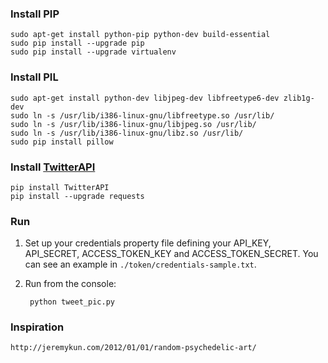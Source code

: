 ### Install PIP

    sudo apt-get install python-pip python-dev build-essential
    sudo pip install --upgrade pip
    sudo pip install --upgrade virtualenv


### Install PIL

	sudo apt-get install python-dev libjpeg-dev libfreetype6-dev zlib1g-dev
	sudo ln -s /usr/lib/i386-linux-gnu/libfreetype.so /usr/lib/
	sudo ln -s /usr/lib/i386-linux-gnu/libjpeg.so /usr/lib/
	sudo ln -s /usr/lib/i386-linux-gnu/libz.so /usr/lib/
	sudo pip install pillow


### Install [TwitterAPI](https://github.com/geduldig/TwitterAPI)

	pip install TwitterAPI
	pip install --upgrade requests


### Run

1. Set up your credentials property file defining your API_KEY, API_SECRET, ACCESS_TOKEN_KEY
and ACCESS_TOKEN_SECRET. You can see an example in `./token/credentials-sample.txt`.

2. Run from the console:

        python tweet_pic.py


### Inspiration

	http://jeremykun.com/2012/01/01/random-psychedelic-art/
